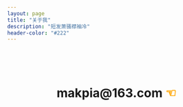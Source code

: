 ```yaml
---
layout: page
title: "关于我"
description: "短发萧骚襟袖冷"
header-color: "#222"
---
```



<center>
    <h1 style="margin-top: 100px;">makpia@163.com <a href="mailto:makpia@163.com" hidefocus="true" style="color:orange;text-decoration:none;">☜</a></h1>
</center>